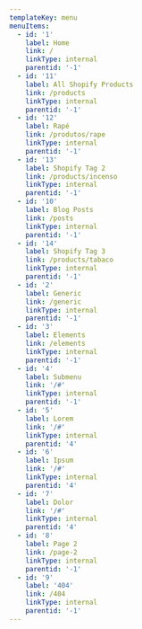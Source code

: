 ```yaml
---
templateKey: menu
menuItems:
  - id: '1'
    label: Home
    link: /
    linkType: internal
    parentid: '-1'
  - id: '11'
    label: All Shopify Products
    link: /products
    linkType: internal
    parentid: '-1'
  - id: '12'
    label: Rapé
    link: /produtos/rape
    linkType: internal
    parentid: '-1'
  - id: '13'
    label: Shopify Tag 2
    link: /products/incenso
    linkType: internal
    parentid: '-1'
  - id: '10'
    label: Blog Posts
    link: /posts
    linkType: internal
    parentid: '-1'
  - id: '14'
    label: Shopify Tag 3
    link: /products/tabaco
    linkType: internal
    parentid: '-1'
  - id: '2'
    label: Generic
    link: /generic
    linkType: internal
    parentid: '-1'
  - id: '3'
    label: Elements
    link: /elements
    linkType: internal
    parentid: '-1'
  - id: '4'
    label: Submenu
    link: '/#'
    linkType: internal
    parentid: '-1'
  - id: '5'
    label: Lorem
    link: '/#'
    linkType: internal
    parentid: '4'
  - id: '6'
    label: Ipsum
    link: '/#'
    linkType: internal
    parentid: '4'
  - id: '7'
    label: Dolor
    link: '/#'
    linkType: internal
    parentid: '4'
  - id: '8'
    label: Page 2
    link: /page-2
    linkType: internal
    parentid: '-1'
  - id: '9'
    label: '404'
    link: /404
    linkType: internal
    parentid: '-1'
---
```


